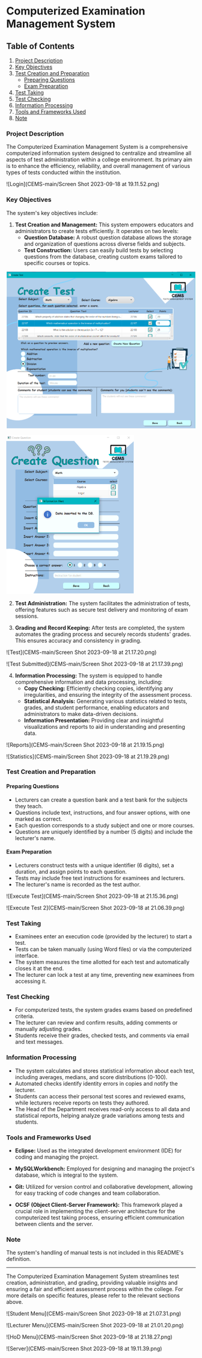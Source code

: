 # Computerized Examination Management System 

## Table of Contents

1. [Project Description](#project-description)
2. [Key Objectives](#key-objectives)
3. [Test Creation and Preparation](#test-creation-and-preparation)
    - [Preparing Questions](#preparing-questions)
    - [Exam Preparation](#exam-preparation)
4. [Test Taking](#test-taking)
5. [Test Checking](#test-checking)
6. [Information Processing](#information-processing)
7. [Tools and Frameworks Used](#Tools-and-Frameworks-Used)
8. [Note](#note)

### Project Description

The Computerized Examination Management System is a comprehensive computerized information system designed to centralize and streamline all aspects of test administration within a college environment. Its primary aim is to enhance the efficiency, reliability, and overall management of various types of tests conducted within the institution.

![Login](CEMS-main/Screen Shot 2023-09-18 at 19.11.52.png)

### Key Objectives

The system's key objectives include:

1. **Test Creation and Management:** This system empowers educators and administrators to create tests efficiently. It operates on two levels:
   - **Question Database:** A robust question database allows the storage and organization of questions across diverse fields and subjects.
   - **Test Construction:** Users can easily build tests by selecting questions from the database, creating custom exams tailored to specific courses or topics.

![Manual Method Test](CEMS-main/Picture2.png)

![Manual Method Question](CEMS-main/Picture1.png)

2. **Test Administration:** The system facilitates the administration of tests, offering features such as secure test delivery and monitoring of exam sessions.

3. **Grading and Record Keeping:** After tests are completed, the system automates the grading process and securely records students' grades. This ensures accuracy and consistency in grading.

![Test](CEMS-main/Screen Shot 2023-09-18 at 21.17.20.png)

![Test Submitted](CEMS-main/Screen Shot 2023-09-18 at 21.17.39.png)

4. **Information Processing:** The system is equipped to handle comprehensive information and data processing, including:
   - **Copy Checking:** Efficiently checking copies, identifying any irregularities, and ensuring the integrity of the assessment process.
   - **Statistical Analysis:** Generating various statistics related to tests, grades, and student performance, enabling educators and administrators to make data-driven decisions.
   - **Information Presentation:** Providing clear and insightful visualizations and reports to aid in understanding and presenting data.

![Reports](CEMS-main/Screen Shot 2023-09-18 at 21.19.15.png)

![Statistics](CEMS-main/Screen Shot 2023-09-18 at 21.19.29.png)

### Test Creation and Preparation

#### Preparing Questions

- Lecturers can create a question bank and a test bank for the subjects they teach.
- Questions include text, instructions, and four answer options, with one marked as correct.
- Each question corresponds to a study subject and one or more courses.
- Questions are uniquely identified by a number (5 digits) and include the lecturer's name.

#### Exam Preparation

- Lecturers construct tests with a unique identifier (6 digits), set a duration, and assign points to each question.
- Tests may include free text instructions for examinees and lecturers.
- The lecturer's name is recorded as the test author.

![Execute Test](CEMS-main/Screen Shot 2023-09-18 at 21.15.36.png)

![Execute Test 2](CEMS-main/Screen Shot 2023-09-18 at 21.06.39.png)

### Test Taking

- Examinees enter an execution code (provided by the lecturer) to start a test.
- Tests can be taken manually (using Word files) or via the computerized interface.
- The system measures the time allotted for each test and automatically closes it at the end.
- The lecturer can lock a test at any time, preventing new examinees from accessing it.

### Test Checking

- For computerized tests, the system grades exams based on predefined criteria.
- The lecturer can review and confirm results, adding comments or manually adjusting grades.
- Students receive their grades, checked tests, and comments via email and text messages.

### Information Processing

- The system calculates and stores statistical information about each test, including averages, medians, and score distributions (0-100).
- Automated checks identify identity errors in copies and notify the lecturer.
- Students can access their personal test scores and reviewed exams, while lecturers receive reports on tests they authored.
- The Head of the Department receives read-only access to all data and statistical reports, helping analyze grade variations among tests and students.

### Tools and Frameworks Used

- **Eclipse:** Used as the integrated development environment (IDE) for coding and managing the project.

- **MySQLWorkbench:** Employed for designing and managing the project's database, which is integral to the system.

- **Git:** Utilized for version control and collaborative development, allowing for easy tracking of code changes and team collaboration.

- **OCSF (Object Client-Server Framework):** This framework played a crucial role in implementing the client-server architecture for the computerized test taking process, ensuring efficient communication between clients and the server.

### Note

The system's handling of manual tests is not included in this README's definition.

---

The Computerized Examination Management System streamlines test creation, administration, and grading, providing valuable insights and ensuring a fair and efficient assessment process within the college. For more details on specific features, please refer to the relevant sections above.

![Student Menu](CEMS-main/Screen Shot 2023-09-18 at 21.07.31.png)

![Lecturer Menu](CEMS-main/Screen Shot 2023-09-18 at 21.01.20.png)

![HoD Menu](CEMS-main/Screen Shot 2023-09-18 at 21.18.27.png)

![Server](CEMS-main/Screen Shot 2023-09-18 at 19.11.39.png)
